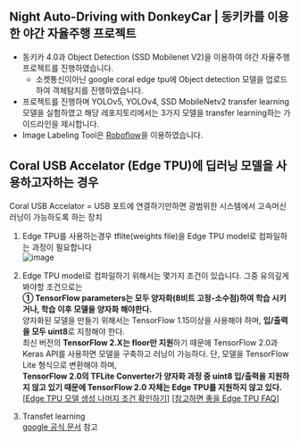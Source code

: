 ## Night Auto-Driving with DonkeyCar | 동키카를 이용한 야간 자율주행 프로젝트
- 동키카 4.0과 Object Detection (SSD Mobilenet V2)을 이용하여 야간 자율주행 프로젝트를 진행하였습니다.
  - 소켓통신이아닌 google coral edge tpu에 Object detection 모델을 업로드하여 객체탐지를 진행하였습니다.      
- 프로젝트를 진행하며 YOLOv5, YOLOv4, SSD MobileNetv2 transfer learning 모델을 실험하였고 해당 레포지토리에서는 3가지 모델을 transfer learning하는 가이드라인을 제시합니다.
- Image Labeling Tool은 [Roboflow](https://app.roboflow.com/)을 이용하였습니다.

__Coral USB Accelator (Edge TPU)에 딥러닝 모델을 사용하고자하는 경우__
--
Coral USB Accelator = USB 포트에 연결하기만하면 광범위한 시스템에서 고속머신러닝이 가능하도록 하는 장치
1. Edge TPU를 사용하는경우 tflite(weights file)을 Edge TPU model로 컴파일하는 과정이 필요합니다 <br/> 
![image](https://user-images.githubusercontent.com/76406136/129430909-c4721ff7-0847-43d2-816c-8a4b18f47195.png)

2. Edge TPU model로 컴파일하기 위해서는 몇가지 조건이 있습니다. 그중 유의깊게 봐야할 조건으로는 <br/> 
    **① TensorFlow parameters는 모두 양자화(8비트 고정-소수점)하여 학습 시키거나, 학습 이후 모델을 양자화 해야한다.** <br/> 
    양자화된 모델을 만들기 위해서는 TensorFlow 1.15이상을 사용해야 하며, **입/출력을 모두 uint8**로 지정해야 한다. <br/> 
    최신 버전의 **TensorFlow 2.X는 floor만 지원**하기 때문에 TensorFlow 2.0과 Keras API를 사용하면 모델을 구축하고 러닝이 가능하다.
    단, 모델을 TensorFlow Lite 형식으로 변환해야 하며, <br/>
    **TensorFlow 2.0의 TFLite Converter가 양자화 과정 중 uint8 입/출력을 지원하지 않고 있기 때문에 TensorFlow 2.0 자체는 Edge TPU를 지원하지 않고 있다.** <br/> 
[[Edge TPU 모델 생성 나머지 조건 확인하기](https://grip.news/archives/1800)]         [[참고하면 좋을 Edge TPU FAQ](https://grip.news/archives/1805)] <br/>

3. Transfet learning <br/>
  [google 공식 문서](https://coral.ai/docs/edgetpu/retrain-detection/#requirements) 참고
  
  
